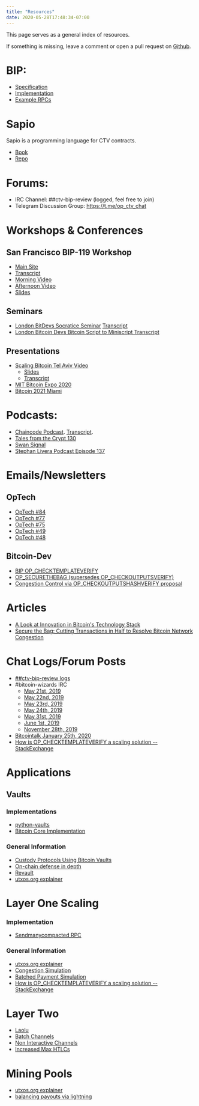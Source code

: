 ```yaml
---
title: "Resources"
date: 2020-05-28T17:48:34-07:00
---
```


This page serves as a general index of resources.

If something is missing, leave a comment or open a pull request on
[Github](https://github.com/JeremyRubin/utxos.org).


# BIP:
- [Specification](https://github.com/bitcoin/bips/blob/master/bip-0119.mediawiki)
- [Implementation](https://github.com/JeremyRubin/bitcoin/tree/checktemplateverify)
- [Example RPCs](https://github.com/JeremyRubin/bitcoin/tree/checktemplateverify-feb1-workshop)

# Sapio

Sapio is a programming language for CTV contracts.

- [Book](https://learn.sapio-lang.org)
- [Repo](https://github.com/sapio-lang/sapio)

# Forums:
- IRC Channel: ##ctv-bip-review (logged, feel free to join)
- Telegram Discussion Group: https://t.me/op_ctv_chat

# Workshops & Conferences
## San Francisco BIP-119 Workshop
- [Main Site](https://utxos.org/workshops/)
- [Transcript]( https://diyhpl.us/wiki/transcripts/ctv-bip-review-workshop/)
- [Morning Video](https://twitter.com/JeremyRubin/status/1223672458516938752)
- [Afternoon Video](https://twitter.com/JeremyRubin/status/1223729378946715648)
- [Slides]( https://docs.google.com/presentation/d/e/2PACX-1vT9X5WNkGhBgctGezMYx7-RBu2iikMbTrKiv3uyDqB7_vkNgxmKsyS9zMquFhBT19sV5tgLQp5njcip/pub?start=false&loop=false&delayms=3000)
## Seminars

- [London BitDevs Socratice Seminar](https://www.youtube.com/watch?v=34jMGiCAmQM) [Transcript](https://github.com/kanzure/diyhpluswiki/blob/b446a9a3763a05239da595ae6321955f731a8101/transcripts/london-bitcoin-devs/2020-05-19-socratic-seminar-vaults.mdwn)
- [London Bitcoin Devs Bitcoin Script to Miniscript
Transcript](https://github.com/kanzure/diyhpluswiki/blob/05d21c79611e240c87387a8210984eed37e7da33/transcripts/london-bitcoin-devs/2020-02-04-andrew-poelstra-miniscript.mdwn#script-brainteasers)

## Presentations

- [Scaling Bitcoin Tel Aviv Video]( https://youtu.be/YxsjdIl0034?t=2453)
    - [Slides]( https://telaviv2019.scalingbitcoin.org/files/bip-op-securethebag.pdf)
    - [Transcript]( https://diyhpl.us/wiki/transcripts/scalingbitcoin/tel-aviv-2019/bip-securethebag/)
- [MIT Bitcoin Expo 2020](https://www.pscp.tv/w/1PlKQmdRNVDKE)
- [Bitcoin 2021 Miami](https://www.youtube.com/watch?v=w3FL0kEO_R4)

# Podcasts:

- [Chaincode Podcast](https://podcast.chaincode.com/2020/01/30/jeremy-rubin-3.html).
[Transcript](https://github.com/kanzure/diyhpluswiki/blob/88f3ee3e4be4d73ccd793b36d96ab4c5a74dd8ba/transcripts/chaincode-labs/2020-02-11-jeremy-rubin-ctv.mdwn).
- [Tales from the Crypt 130](https://talesfromthecrypt.libsyn.com/tales-from-the-crypt-130-jeremy-rubin)
- [Swan Signal](https://swansignalpodcast.com/episodes/jeremy-rubin-and-rockstar-developer)
- [Stephan Livera Podcast Episode 137](https://stephanlivera.com/episode/137/)



# Emails/Newsletters
## OpTech
- [OpTech #84](https://bitcoinops.org/en/newsletters/2020/02/12/)
- [OpTech #77](https://bitcoinops.org/en/newsletters/2019/12/18/)
- [OpTech #75](https://bitcoinops.org/en/newsletters/2019/12/04/#op-checktemplateverify-ctv)
- [OpTech #49](https://bitcoinops.org/en/newsletters/2019/06/05/)
- [OpTech #48](https://bitcoinops.org/en/newsletters/2019/05/29/)

## Bitcoin-Dev
- [BIP OP_CHECKTEMPLATEVERIFY](https://lists.linuxfoundation.org/pipermail/bitcoin-dev/2019-December/017525.html)
- [OP_SECURETHEBAG (supersedes OP_CHECKOUTPUTSVERIFY)](https://lists.linuxfoundation.org/pipermail/bitcoin-dev/2019-June/016997.html)
- [Congestion Control via OP_CHECKOUTPUTSHASHVERIFY
    proposal](https://lists.linuxfoundation.org/pipermail/bitcoin-dev/2019-May/016934.html)

# Articles
- [A Look at Innovation in Bitcoin's Technology
    Stack](https://medium.com/digitalassetresearch/a-look-at-innovation-in-bitcoins-technology-stack-7edf877eab14)
- [Secure the Bag: Cutting Transactions in Half to Resolve Bitcoin Network Congestion](https://bitcoinmagazine.com/articles/secure-the-bag-cutting-transactions-in-half-to-resolve-bitcoin-network-congestion)

# Chat Logs/Forum Posts
- [##ctv-bip-review logs](http://gnusha.org/ctv-bip-review/)
- #bitcoin-wizards IRC
    - [May 21st, 2019](https://freenode.irclog.whitequark.org/bitcoin-wizards/2019-05-21)
    - [May 22nd, 2019](https://freenode.irclog.whitequark.org/bitcoin-wizards/2019-05-22)
    - [May 23rd, 2019](https://freenode.irclog.whitequark.org/bitcoin-wizards/2019-05-23)
    - [May 24th, 2019](https://freenode.irclog.whitequark.org/bitcoin-wizards/2019-05-24)
    - [May 31st, 2019](https://freenode.irclog.whitequark.org/bitcoin-wizards/2019-05-31)
    - [June 1st, 2019](https://freenode.irclog.whitequark.org/bitcoin-wizards/2019-06-01)
    - [November 28th, 2019](https://freenode.irclog.whitequark.org/bitcoin-wizards/2019-11-28#25861123;)
- [Bitcointalk January 25th, 2020](https://bitcointalk.org/index.php?topic=5220520.0)
- [How is OP_CHECKTEMPLATEVERIFY a scaling solution --
    StackExchange](https://bitcoin.stackexchange.com/questions/92746/how-is-op-checktemplateverify-a-scaling-solution)

# Applications
## Vaults

### Implementations
- [python-vaults](https://github.com/kanzure/python-vaults)
- [Bitcoin Core
    Implementation](https://github.com/JeremyRubin/bitcoin/blob/checktemplateverify-feb1-workshop/src/wallet/rpcwallet.cpp#L1339)
### General Information
- [Custody Protocols Using Bitcoin Vaults](https://arxiv.org/abs/2005.11776)
- [On-chain defense in
depth](https://github.com/kanzure/diyhpluswiki/blob/5bd7b874a02bbb9f22a76d30441a7c200ee5eb76/transcripts/2019-02-09-mcelrath-on-chain-defense-in-depth.mdwn)
- [Revault](https://github.com/kanzure/diyhpluswiki/blob/2a52f13ff4b3a19bca4c0239401192afe94c572a/transcripts/honey-badger-diaries/2020-04-24-kevin-loaec-antoine-poinsot-revault.mdwn)
- [utxos.org explainer](https://utxos.org/uses/vaults/)

# Layer One Scaling
### Implementation
- [Sendmanycompacted
    RPC](https://github.com/JeremyRubin/bitcoin/blob/checktemplateverify-feb1-workshop/src/wallet/rpcwallet.cpp#L949)
### General Information

- [utxos.org explainer](https://utxos.org/uses/scaling/)
- [Congestion Simulation](https://utxos.org/analysis/bip_simulation/)
- [Batched Payment Simulation](https://utxos.org/analysis/batching_sim/)
- [How is OP_CHECKTEMPLATEVERIFY a scaling solution --
    StackExchange](https://bitcoin.stackexchange.com/questions/92746/how-is-op-checktemplateverify-a-scaling-solution)

# Layer Two
- [Laolu](https://github.com/kanzure/diyhpluswiki/blob/2ff5b4114f6662f50911528883c3c98ff61a0de4/transcripts/bitcoin-core-dev-tech/2019-06-06-noinput-etc.mdwn)
- [Batch Channels](https://utxos.org/uses/batch-channels/)
- [Non Interactive Channels](https://utxos.org/uses/non-interactive-channels/)
- [Increased Max HTLCs](https://utxos.org/uses/htlcs/)


# Mining Pools
- [utxos.org explainer](https://utxos.org/uses/miningpools/)
- [balancing payouts via lightning](https://docs.google.com/presentation/d/1tmvv3og8Hs-1h6JMlePmlMouycN1RM_MBWdQp7taKuw/edit?usp=sharing)
